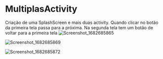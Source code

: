 # MultiplasActivity
Criação de uma SplashScreen e mais duas activity. Quando clicar no botão da primeira tela passa para a próxima.
Na segunda tela tem um botão de voltar para a primeira tela
![Screenshot_1682685865](https://user-images.githubusercontent.com/13179667/235151133-8b1175b6-d05c-402c-a0cf-462f3c3e6ffc.png)

![Screenshot_1682685869](https://user-images.githubusercontent.com/13179667/235151140-c2336f70-277f-454c-80ae-15fe902ac620.png)

![Screenshot_1682685872](https://user-images.githubusercontent.com/13179667/235151361-cd90e29d-d0d5-4bd9-b587-a34300183ae6.png)
